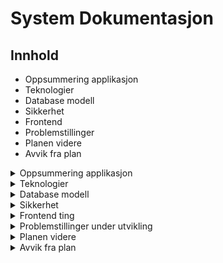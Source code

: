 # System Dokumentasjon

## Innhold
- Oppsummering applikasjon
- Teknologier
- Database modell
- Sikkerhet
- Frontend
- Problemstillinger
- Planen videre
- Avvik fra plan

<details>
  <summary>
    Oppsummering applikasjon
  </summary>
  <p>Oppgaven denne applikasjonen skal utføre er å være et blogg verktøy. Målet var å kunne lage, endre, og slette blogg innlegg. Det skulle også være en måte å gi likes på, sammen med mulighet til å filtrere på kategorier. </p>
</details>
<details>
  <summary>
    Teknologier
  </summary>
  <ul>
    <li>Omega 365 CTP</li>
    <li>Microsoft SQL Server</li>
    <li>Vue.js 3 med TypeScript</li>
    <li>Bootstrap 5.3</li>
  </ul>
</details>
<details>
  <summary>
    Database modell
  </summary>
  <img src="/images/logs/datamodel_v2.png" alt="Datamodell" />
  <p>Det er egentlig en ganske enkel og konsis datamodell. Den består av 5 custom tabeller og 1 Omega 365 system tabell;</p>
  <ul>
    
  <details>
    <summary>
      Tabeller
    </summary>
    <ul>
      <li>Posts - hvor innholdet til poster er lagret sammen med metadata som hvem som laget posten, dato, og tittel.</li>
      <li>Topics - dette er tabellen som har alle kategoriene i seg, Posts har FK til denne.</li>
      <li>PostsTopics - dette er tabellen som linker sammen Posts og Topics, med FK til begge de tabellene.</li>
      <li>PostsReactionsIcons - dette er tabellen som har alle reaksjonsikonene som kan brukes på innlegg. Her ligger også metadata som om det er en default</li>
      <li>PostsReactions - dette er tabellen der alle reaksjoner legges inn, med FK til Posts og Icons</li>
      <li>Persons - dette er en system tabell som oppbevarer info om alle personer som er registrert i systemet. Alle tabellene har en FK til denne for informasjon om hvem som har laget/oppdatert data.</li>
    </ul>
  </details>
  <details>
    <summary>
      Views
    </summary>
    <ul>
      <li>aviw_Posts - view som henter ut metadata om hvem som har laget innlegget, hvilke reaksjoner som er gjort, og hvilke topics som tilhører.</li>
      <li>aviw_PostsTopics - view som henter metadata om alle valgte topics for innleggene</li>
    </ul>
  </details>
  <details>
    <summary>
      Procedures
    </summary>
    <ul>
      <li>astp_CreatePost - dette er prosedyren som kjøres når ett nytt innlegg blir laget, tar inn parameter: OrgUnit_ID, TextContent, HTMLContent, Title, TopicsJSON</li>
      <li>astp_DeletePost - dette er prosedyren som kjøres når ett innlegg skal slettes, sletter fra alle tabeller med dependencies på Posts, tar in parameter: Post_ID</li>
      <li>astp_UpdatePostTopics - dette er prosedyren som kjøres når en endring blir gjort på topics på eksisterende innlegg, tar inn parameter: Post_ID, TopicsJSON</li>
      <li>astp_AddOrRemoveReaction - dette er prosedyren som kjøres når du trykker på en reaksjon, basert på om raden eksisterer (Icon_ID, Post_ID, CreatedBy_ID) velger den om den skal slette eller legge inn ny rad, tar inn parameter: Icon_ID,  Post_ID</li>
    </ul>
  </details>
  </ul>
</details>
<details>
  <summary>
    Sikkerhet
  </summary>
  <p>Hele løsningen støtter seg på sikkerheten i Omega 365 CTP. Kjernekonsept i sikkerheten er moduler, capabilities, og roller. En modul er som et tilgangskort som sier hva du ha tilgang til i.e. hvilke tabeller og apper du skal ha tilgang til. Roller kan da videre kobles opp til disse, men en rolle er ikke begrenset til bare en modul, den kan ha flere forskjellige, som blir som nøklene på et nøkkelknippe. En bruker kan få tildelt roller basert på hvilke tilganger de skal ha. Capabilities er "spesialtilganger" som blir gitt til noen individe roller for enda strengere sjekker. </p>
  <img src="images/docs/access_model.jpg" alt="tilgangsstyring med roller, moduler, og capabilities" width="50%" />
  <p>I Omega 365 CTP har vi flere måter å autentisere på, mest vanlig er SQL login eller Microsoft login. Med en SQL login som består av ett brukernavn og passord, kjøres ett sikkert API kall til SQL serveren for å autentisere brukeren. Med Microsoft login blir dette sendt til Microsoft og blir sjekket av dem. Om du blir autentisert av Microsoft returnerer de en token slik at Omega 365 vet at du er autentisert.</p>
  <p>Utover dette er to faktor autentisering (2FA) høyst anbefalt. Det er flere forskjellige tilgjengelige valg som: SMS, Email, Time-based One Time Password (TOTP), og Passkey. SMS og Email blir generelt sett på som de minst sikre, men det er bedre enn ingen 2FA. TOTP er basert på engangskoder som kommer opp i apper som Microsoft Authenticator og Google Authenticater når du har registrert en side. Passkeys er et "passwordless" alternativ der innloggingen din er direkte koblet til en enhet du eier som f.eks telefonen din, og dette brukes for å verifisere at du er du.</p>
  <p>Dette gjør det til ett lett oversiktlig system som kan tilpasses til mange forskjellige bruk.</p>
  <p>Sikkerheten i views er egentlig ganske enkel siden den sjekker bare om du lesetilgang på tabellen. For økt sikkerhet har brukere aldri direkte tilgang til tabeller. I stedet brukes views, ofte via en atbv som er automatisk generert for alle nye tabeller. "atbv" står for Application Table View og brukes for å kontrollere hva en bruker kan se.</p>
  <p>Sikkerheten i triggere er litt mer avansert, siden her må det sjekkes på om du har redigering/slette tilganger. På tabellene som relaterer til Posts så sjekker den alltid om <em>du</em> er eier, siden bare eieren av et innlegg kan redigere og/eller slette det. Du skal allerede bli stoppet fra appen, men bør alltid ha en ekstra sjekk i databasen 😊 Dette er sikkerheten de fleste prosedyrene henger seg på. </p>
  <p>All sikkerheten her ble skrevet med bruk av noe som heter SQL Templates, som gjør at du kan skrive en "template" og alle tabeller som oppfyller kravene får da den templaten i den autogenererte seksjonen. Dette sparer en del tid spesielt om du plutselig skal lage et par nye tabeller, eller vil gjøre endringer for mer enn en trigger/view</p>
  <p>For blogg løsningen har jeg satt opp to roller; "Oyvind Blog User" og "Oyvind Blog Admin". Praktisk i appen er det ikke så mye forskjeller, men en admin har også tilgang til å f.eks legge til nye ikoner i PostsReactionsIcons og nye Topics i Topics tabellen. Dette har jeg egentlig gjort for å fremtidssikre løsningen for når eventuelt adminastrive brukere skal implementeres.</p>
</details>
<details>
  <summary>
    Frontend ting
  </summary>
  <p>Noe som skiller denne appen litt fra andre apper er at den bruker noe som heter "vue-router", dette gjør at det skal kjøres som en "single page application (SPA)". Siden hele appen kjører som en SPA, er det nesten null i lastetid, og appen føles veldig sømløs. Det er satt opp noen fallback mekanismer som 404 Not Found side, og redirigering om du prøver å gå til "/", så leder den deg til "/register". Ulempen med "vue-router" er jo at det er vanskligere å feilsøke når du har feil å router nivå, men fordelene utveier ulempene.</p>
  <p>Denne appen består av 3 primær komponenter, som er: Register, View, og Edit. Som navnene beskriver så er det for å se en oversikt over alle innlegg (med filtermuligheter), se hele innlegg på en større skjerm (med anbefalinger for andre innlegg på siden), og redigering av innlegg.</p>
  <p>Veldig sentralt i denne appen er BlogCard komponenten, den sørger for mesteparten av det viselle. Hele Register og View bruker denne på flere steder, og siden dette er en komponent er den lett å gjenbruke og gjøre endringer lett i hele løsningen.</p>
  <p>Siden denne appen er skrevet med bruk av rammeverket Omega 365 CTP, så brukes ett konsept som heter DataSources istedenfor direkte koblinger til en SQL Server. Disse DataSourcene er egentlig bare ett JSON-object som sendes inn til det sikrete APIet slik at den kjører verifisering og sender forespørselen videre til SQL Serveren. Ved bruk at dette konseptet sparer det mye av bryet som er å sette opp direkte koblinger, som da ikke er sikret.
  <p>Appen bruker også noe som heter Dynamic Loading, som gjør at den i starten ikke laster så mange innlegg, men kan raskt laste flere innlegg om bruker ønsker det og trykker på "Load more". Dette konseptet er bedre kjent som Pagination.</p>
  <p>Filteringen fungerer ved å ha to "paths" fra SQL Viewet som da er Topics (ID) og TopicsNames (Name). Topics brukes til å filtrere på med en "LIKE" clause i filterstringen. TopicsNames brukes for å rendere hvilke Topics et innlegg er kategorisert som.</p>
  <p>Reaksjoner fungerer ved at SQL Viewet lager en JSON av alle emojier som er blitt brukt/skal være tilgjengelige. Utifra det JSON-objectet renderer den reaksjonene som en "badge" på hvert innlegg. Det oppdaterer i DOMen dynamisk ved bruk at attributen som heter "key", som gjør at hver gang den endrer seg lastes komponenten på ny. I dette tilfellet står "key" som raden sitt Reactions JSON object, siden det endrer seg når du trykker på en reaksjon.</p>
  <img src="images/docs/app_model.png" alt="illustrasjon av appen og forholdet mellom skjermbildene" width="50%"/>
</details>
<details>
  <summary>
    Problemstillinger under utvikling
  </summary>
  <ol>
    <li>Vue Router - det tok litt lenger tid enn planlagt for å sette opp Vue Router siden dette var noe jeg ikke hadde brukt før. Det ble noen timer med lesing av dokumentasjon, men etter litt for mange timer fikk jeg det på plass.</li>
    <li>
      Dirty håndtering - har hatt litt problemer med håndteringen av om en post i redigeringsmodus er "dirty" eller ikke. Etter litt testing kom jeg frem til at å lage en funksjon som sammenlignet "draft" dataen med dataen i database var den letteste og mest effektive løsningen.
      <img src="images/docs/dirty_handling.png" alt="Unsaved changes alert" />
    </li>
    
  </ol>
</details>
<details>
  <summary>
    Planen videre
  </summary>
  <p>Her er tingene jeg hadde planlagt videre, men som jeg ikke fikk tid til: </p>
  <ul>
    <li>Kommentarfelt</li>
    <li>Arkivering (at poster ikke kommer opp lenger)</li>
    <li>Søkefelt</li>
    <li>Mulighet til å legge til Icons og Topics</li>
    <li>Et admin skjermbilde der en admin kan administrere poster</li>
    <li>Farger på Topics og rendering som Badges</li>
    <li>Taginput for Topics</li>
    <li>Algoritme for å anbefale "Other Posts" basert på Topic</li>
    <li>Mulighet til å filtrere basert på forfatter av et innlegg</li>
  </ul>
</details>
<details>
  <summary>
    Avvik fra plan
  </summary>
  <p>Her er avvikene jeg har hatt fra original planen med begrunnelse: </p>
  <ul>
    <li>Vue Router - istedenfor å lage forskjellige skjermbilder og laste de via IFrames valgte jeg å bruke Router siden det ville la meg lage en SPA (Single Page Application) som sparer på lastetid.</li>
    <li>astp_CreateOrUpdatePost - denne fikk i helt den planlagte bruken, for den skulle originalt brukes på save også, men jeg endte opp med å bare bruke den innebygde funksjonaliteten på DataSource, og heller bare bruke denne for å lage nye poster.</li>
    <li>aviw_PostsReactions - denne ble sløyfet for jeg valgte heller å ha en sub select i aviw_Posts formattert som JSON, siden det var lettere for dynamisk rendering av reaksjoner.</li>
    <li>TextContent - i original planen var det ikke planer om å ha ett felt som TextContent, men jeg fant ut at for å ha en "preview" i registeret var det mye lettere å bare lagre ett felt istedenfor å kjøre tung SQL logikk for å fjerne tags fra HTMLContent.</li>
    <li>SQL Templates - i planen var det ikke ment å bruke SQL Templates, men jeg fant ut at for fremtidssikring og eventuelle andre endringer som krever nye tabeller vil det spare en god del tid å bare skrive templates som autogenerer standard sikkerhets sjekker.</li>
    <li>Topics farger - I planen etter endringen om Topics kom, var planen å implementere farger for Topics for å kunne fargekode dem, men grunnet tidspress var det ikke tid til å implementere dette.</li>
  </ul>
</details>

